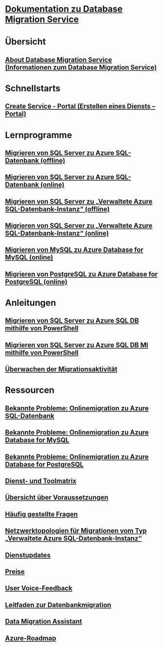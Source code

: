 # [Dokumentation zu Database Migration Service](index.yml)

# Übersicht
## [About Database Migration Service (Informationen zum Database Migration Service)](dms-overview.md)

# Schnellstarts
## [Create Service - Portal (Erstellen eines Diensts – Portal)](quickstart-create-data-migration-service-portal.md)

# Lernprogramme
## [Migrieren von SQL Server zu Azure SQL-Datenbank (offline)](tutorial-sql-server-to-azure-sql.md)
## [Migrieren von SQL Server zu Azure SQL-Datenbank (online)](tutorial-sql-server-azure-sql-online.md)
## [Migrieren von SQL Server zu „Verwaltete Azure SQL-Datenbank-Instanz“ (offline)](tutorial-sql-server-to-managed-instance.md)
## [Migrieren von SQL Server zu „Verwaltete Azure SQL-Datenbank-Instanz“ (online)](tutorial-sql-server-managed-instance-online.md)
## [Migrieren von MySQL zu Azure Database for MySQL (online)](tutorial-mysql-azure-mysql-online.md)
## [Migrieren von PostgreSQL zu Azure Database for PostgreSQL (online)](tutorial-postgresql-azure-postgresql-online.md)

# Anleitungen
## [Migrieren von SQL Server zu Azure SQL DB mithilfe von PowerShell](howto-sql-server-to-azure-sql-powershell.md)
## [Migrieren von SQL Server zu Azure SQL DB MI mithilfe von PowerShell](howto-sql-server-to-azure-sql-mi-powershell.md)
## [Überwachen der Migrationsaktivität](how-to-monitor-migration-activity.md)

# Ressourcen
## [Bekannte Probleme: Onlinemigration zu Azure SQL-Datenbank](known-issues-azure-sql-online.md)
## [Bekannte Probleme: Onlinemigration zu Azure Database for MySQL](known-issues-azure-mysql-online.md)
## [Bekannte Probleme: Onlinemigration zu Azure Database for PostgreSQL](known-issues-azure-postgresql-online.md)
## [Dienst- und Toolmatrix](dms-tools-matrix.md)
## [Übersicht über Voraussetzungen](pre-reqs.md)
## [Häufig gestellte Fragen](faq.md)
## [Netzwerktopologien für Migrationen vom Typ „Verwaltete Azure SQL-Datenbank-Instanz“](resource-network-topologies.md)
## [Dienstupdates](https://azure.microsoft.com/updates/?product=database-migration)
## [Preise](https://aka.ms/dms-pricing)
## [User Voice-Feedback](https://feedback.azure.com/forums/906100-azure-database-migration-service)
## [Leitfaden zur Datenbankmigration](https://aka.ms/datamigration)
## [Data Migration Assistant](https://aka.ms/dma)
## [Azure-Roadmap](https://azure.microsoft.com/roadmap/)
